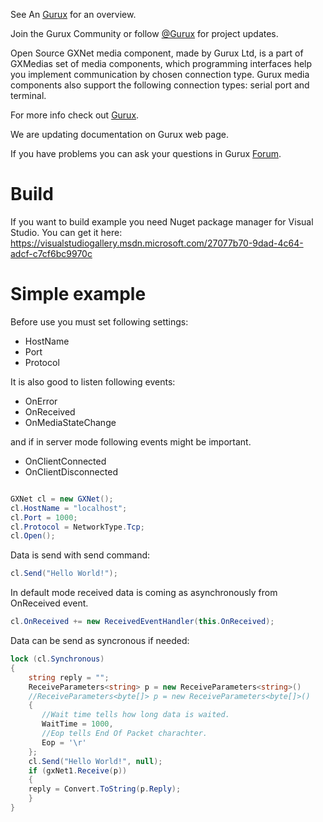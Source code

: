 See An [Gurux](http://www.gurux.org/ "Gurux") for an overview.

Join the Gurux Community or follow [@Gurux](https://twitter.com/guruxorg "@Gurux") for project updates.

Open Source GXNet media component, made by Gurux Ltd, is a part of GXMedias set of media components, which programming interfaces help you implement communication by chosen connection type. Gurux media components also support the following connection types: serial port and terminal.

For more info check out [Gurux](http://www.gurux.org/ "Gurux").

We are updating documentation on Gurux web page. 

If you have problems you can ask your questions in Gurux [Forum](http://www.gurux.org/forum).

Build
=========================== 
If you want to build example you need Nuget package manager for Visual Studio.
You can get it here:
https://visualstudiogallery.msdn.microsoft.com/27077b70-9dad-4c64-adcf-c7cf6bc9970c

Simple example
=========================== 
Before use you must set following settings:
* HostName
* Port
* Protocol

It is also good to listen following events:
* OnError
* OnReceived
* OnMediaStateChange

and if in server mode following events might be important.
* OnClientConnected
* OnClientDisconnected                

```csharp

GXNet cl = new GXNet();
cl.HostName = "localhost";
cl.Port = 1000;
cl.Protocol = NetworkType.Tcp;
cl.Open();

```

Data is send with send command:

```csharp
cl.Send("Hello World!");
```
In default mode received data is coming as asynchronously from OnReceived event.

```csharp
cl.OnReceived += new ReceivedEventHandler(this.OnReceived);

```
Data can be send as syncronous if needed:

```csharp
lock (cl.Synchronous)
{
    string reply = "";
    ReceiveParameters<string> p = new ReceiveParameters<string>()
    //ReceiveParameters<byte[]> p = new ReceiveParameters<byte[]>()
    {
       //Wait time tells how long data is waited.
       WaitTime = 1000,
       //Eop tells End Of Packet charachter.
       Eop = '\r'
    };
    cl.Send("Hello World!", null);
    if (gxNet1.Receive(p))
    {
	reply = Convert.ToString(p.Reply);
    }
}
```